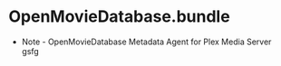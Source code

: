 # OpenMovieDatabase.bundle

- Note -
OpenMovieDatabase Metadata Agent for Plex Media Server  
gsfg  
